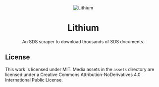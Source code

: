 <div align="center">
    <img src="https://raw.githubusercontent.com/Den4200/lithium/main/assets/lithium-wide-dark-bg-pad.png" align="center" alt="Lithium" />
    <h1 align="center">Lithium</h1>
    <p align="center">An SDS scraper to download thousands of SDS documents.</p>
</div>

## License
This work is licensed under MIT. Media assets in the `assets` directory are licensed under a
Creative Commons Attribution-NoDerivatives 4.0 International Public License.
